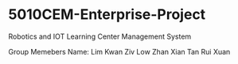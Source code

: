 # 5010CEM-Enterprise-Project
Robotics and IOT Learning Center Management System

Group Memebers Name:
Lim Kwan Ziv
Low Zhan Xian
Tan Rui Xuan
